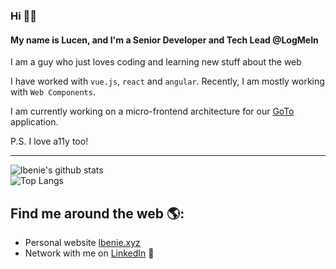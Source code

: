 ### Hi 👋🏾

#### My name is Lucen, and I'm a Senior Developer and Tech Lead @LogMeIn

I am a guy who just loves coding and learning new stuff about the web

I have worked with `vue.js`, `react` and `angular`. Recently, I am mostly working with `Web Components`.

I am currently working on a micro-frontend architecture for our [GoTo](https://www.goto.com/) application.

P.S. I love a11y too!

<hr />

![lbenie's github stats](https://github-readme-stats.vercel.app/api?username=lbenie&theme=dracula&count_private=true&show_icons=true)
<br />
![Top Langs](https://github-readme-stats.vercel.app/api/top-langs/?username=lbenie&theme=dracula)

## Find me around the web 🌎:

- Personal website <a href="https://lbenie.xyz">lbenie.xyz</a>
- Network with me on <a href="https://www.linkedin.com/in/lbenie/">LinkedIn</a> 💼
